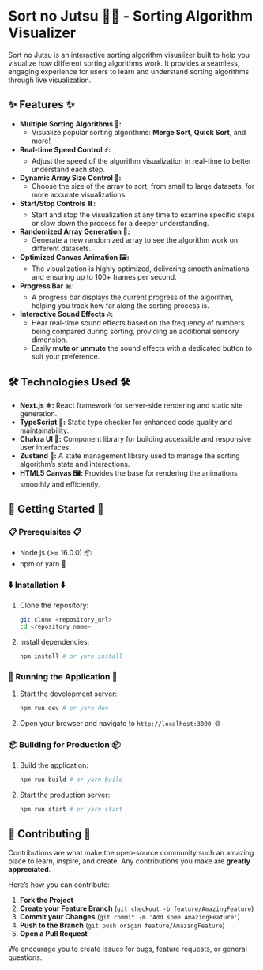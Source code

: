 # Sort no Jutsu 🧙‍♂️ - Sorting Algorithm Visualizer

Sort no Jutsu is an interactive sorting algorithm visualizer built to help you visualize how different sorting algorithms work. It provides a seamless, engaging experience for users to learn and understand sorting algorithms through live visualization.

## ✨ Features ✨

- **Multiple Sorting Algorithms 🧠:**
  - Visualize popular sorting algorithms: **Merge Sort**, **Quick Sort**, and more!
- **Real-time Speed Control ⚡️:**
  - Adjust the speed of the algorithm visualization in real-time to better understand each step.
- **Dynamic Array Size Control 📏:**
  - Choose the size of the array to sort, from small to large datasets, for more accurate visualizations.
- **Start/Stop Controls ⏸️:**
  - Start and stop the visualization at any time to examine specific steps or slow down the process for a deeper understanding.
- **Randomized Array Generation 🔀:**
  - Generate a new randomized array to see the algorithm work on different datasets.
- **Optimized Canvas Animation 🖼️:**
  - The visualization is highly optimized, delivering smooth animations and ensuring up to 100+ frames per second.
- **Progress Bar 📊:**
  - A progress bar displays the current progress of the algorithm, helping you track how far along the sorting process is.
- **Interactive Sound Effects 🎶:**
  - Hear real-time sound effects based on the frequency of numbers being compared during sorting, providing an additional sensory dimension.
  - Easily **mute or unmute** the sound effects with a dedicated button to suit your preference.

## 🛠️ Technologies Used 🛠️

- **Next.js ⚛️:** React framework for server-side rendering and static site generation.
- **TypeScript 📜:** Static type checker for enhanced code quality and maintainability.
- **Chakra UI 🎨:** Component library for building accessible and responsive user interfaces.
- **Zustand 🧠:** A state management library used to manage the sorting algorithm’s state and interactions.
- **HTML5 Canvas 🖼️:** Provides the base for rendering the animations smoothly and efficiently.

## 🚀 Getting Started 🚀

### 📋 Prerequisites 📋

- Node.js (>= 16.0.0) 📦
- npm or yarn 🧶

### ⬇️ Installation ⬇️

1. Clone the repository:

    ```bash
    git clone <repository_url>
    cd <repository_name>
    ```

2. Install dependencies:

    ```bash
    npm install # or yarn install
    ```

### 🏃 Running the Application 🏃

1. Start the development server:

    ```bash
    npm run dev # or yarn dev
    ```

2. Open your browser and navigate to `http://localhost:3000`. 🌐

### 📦 Building for Production 📦

1. Build the application:

    ```bash
    npm run build # or yarn build
    ```

2. Start the production server:

    ```bash
    npm run start # or yarn start
    ```

## 🤝 Contributing 🤝

Contributions are what make the open-source community such an amazing place to learn, inspire, and create. Any contributions you make are **greatly appreciated**.

Here’s how you can contribute:

1. **Fork the Project**
2. **Create your Feature Branch** (`git checkout -b feature/AmazingFeature`)
3. **Commit your Changes** (`git commit -m 'Add some AmazingFeature'`)
4. **Push to the Branch** (`git push origin feature/AmazingFeature`)
5. **Open a Pull Request**

We encourage you to create issues for bugs, feature requests, or general questions.



